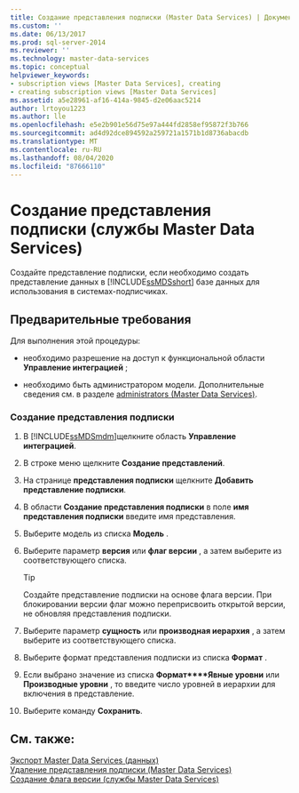 ```yaml
---
title: Создание представления подписки (Master Data Services) | Документация Майкрософт
ms.custom: ''
ms.date: 06/13/2017
ms.prod: sql-server-2014
ms.reviewer: ''
ms.technology: master-data-services
ms.topic: conceptual
helpviewer_keywords:
- subscription views [Master Data Services], creating
- creating subscription views [Master Data Services]
ms.assetid: a5e28961-af16-414a-9845-d2e06aac5214
author: lrtoyou1223
ms.author: lle
ms.openlocfilehash: e5e2b901e56d75e97a444fd2858ef95872f3b766
ms.sourcegitcommit: ad4d92dce894592a259721a1571b1d8736abacdb
ms.translationtype: MT
ms.contentlocale: ru-RU
ms.lasthandoff: 08/04/2020
ms.locfileid: "87666110"
---
```

# <a name="create-a-subscription-view-master-data-services"></a>Создание представления подписки (службы Master Data Services)
  Создайте представление подписки, если необходимо создать представление данных в [!INCLUDE[ssMDSshort](../includes/ssmdsshort-md.md)] базе данных для использования в системах-подписчиках.  
  
## <a name="prerequisites"></a>Предварительные требования  
 Для выполнения этой процедуры:  
  
-   необходимо разрешение на доступ к функциональной области **Управление интеграцией** ;  
  
-   необходимо быть администратором модели. Дополнительные сведения см. в разделе [administrators &#40;Master Data Services&#41;](administrators-master-data-services.md).  
  
### <a name="to-create-a-subscription-view"></a>Создание представления подписки  
  
1.  В [!INCLUDE[ssMDSmdm](../includes/ssmdsmdm-md.md)]щелкните область **Управление интеграцией**.  
  
2.  В строке меню щелкните **Создание представлений**.  
  
3.  На странице **представления подписки** щелкните **Добавить представление подписки**.  
  
4.  В области **Создание представления подписки** в поле **имя представления подписки** введите имя представления.  
  
5.  Выберите модель из списка **Модель** .  
  
6.  Выберите параметр **версия** или **флаг версии** , а затем выберите из соответствующего списка.  
  
    > [!TIP]  
    >  Создайте представление подписки на основе флага версии. При блокировании версии флаг можно переприсвоить открытой версии, не обновляя представления подписки.  
  
7.  Выберите параметр **сущность** или **производная иерархия** , а затем выберите из соответствующего списка.  
  
8.  Выберите формат представления подписки из списка **Формат** .  
  
9. Если выбрано значение из списка **Формат****Явные уровни** или **Производные уровни** , то введите число уровней в иерархии для включения в представление.  
  
10. Выберите команду **Сохранить**.  
  
## <a name="see-also"></a>См. также:  
 [Экспорт Master Data Services &#40;данных&#41;](overview-exporting-data-master-data-services.md)   
 [Удаление представления подписки &#40;Master Data Services&#41;](delete-a-subscription-view-master-data-services.md)   
 [Создание флага версии (службы Master Data Services)](create-a-version-flag-master-data-services.md)  
  
  
